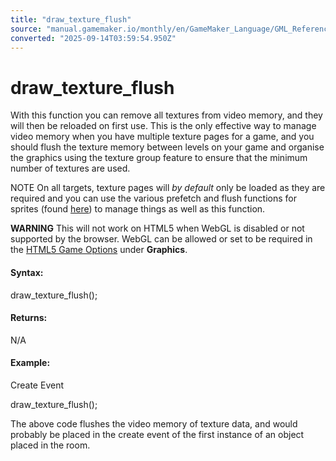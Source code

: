 ```yaml
---
title: "draw_texture_flush"
source: "manual.gamemaker.io/monthly/en/GameMaker_Language/GML_Reference/Drawing/Textures/draw_texture_flush.htm"
converted: "2025-09-14T03:59:54.950Z"
---
```


# draw\_texture\_flush

With this function you can remove all textures from video memory, and they will then be reloaded on first use. This is the only effective way to manage video memory when you have multiple texture pages for a game, and you should flush the texture memory between levels on your game and organise the graphics using the texture group feature to ensure that the minimum number of textures are used.

NOTE On all targets, texture pages will _by default_ only be loaded as they are required and you can use the various prefetch and flush functions for sprites (found [here](../../Asset_Management/Sprites/Sprite_Manipulation/Sprite_Manipulation.md)) to manage things as well as this function.

**WARNING** This will not work on HTML5 when WebGL is disabled or not supported by the browser. WebGL can be allowed or set to be required in the [HTML5 Game Options](../../../../../../../Settings/Game_Options/HTML5.md) under **Graphics**.

#### Syntax:

draw\_texture\_flush();

#### Returns:

N/A

#### Example:

Create Event

draw\_texture\_flush();

The above code flushes the video memory of texture data, and would probably be placed in the create event of the first instance of an object placed in the room.